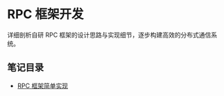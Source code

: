 # RPC 框架开发

详细剖析自研 RPC 框架的设计思路与实现细节，逐步构建高效的分布式通信系统。

## 笔记目录

- [RPC 框架简单实现](/notes/RPC/RPC-framework-simple.md)
